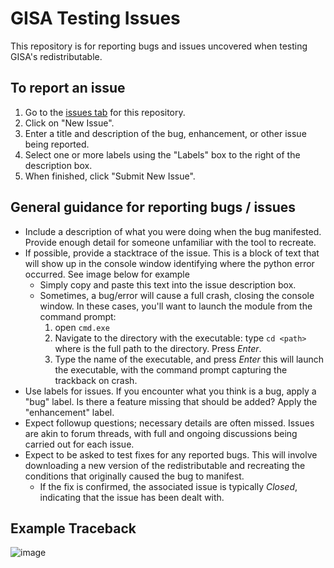 # GISA Testing Issues

This repository is for reporting bugs and issues uncovered when testing GISA's redistributable.

## To report an issue

1. Go to the [issues tab](https://github.com/NETL-RIC/GISA-testing-issues/issues) for this repository.
2. Click on "New Issue".
3. Enter a title and description of the bug, enhancement, or other issue being reported.
4. Select one or more labels using the "Labels" box to the right of the description box.
5. When finished, click "Submit New Issue".

## General guidance for reporting bugs / issues

* Include a description of what you were doing when the bug manifested. Provide enough detail for someone unfamiliar with the tool to recreate.
* If possible, provide a stacktrace of the issue. This is a block of text that will show up in the console window identifying where the python error occurred. See image below for example
  * Simply copy and paste this text into the issue description box.
  * Sometimes, a bug/error will cause a full crash, closing the console window. In these cases, you'll want to launch the module from the command prompt:
    1. open `cmd.exe`
    2. Navigate to the directory with the executable: type `cd <path>` where _<path>_ is the full path to the directory. Press _Enter_.
    3. Type the name of the executable, and press _Enter_ this will launch the executable, with the command prompt capturing the trackback on crash.
* Use labels for issues. If you encounter what you think is a bug, apply a "bug" label. Is there a feature missing that should be added? Apply the "enhancement" label.
* Expect followup questions; necessary details are often missed. Issues are akin to forum threads, with full and ongoing discussions being carried out for each issue.
* Expect to be asked to test fixes for any reported bugs. This will involve downloading a new version of the redistributable and recreating the conditions that originally caused the bug to manifest.
  * If the fix is confirmed, the associated issue is typically _Closed_, indicating that the issue has been dealt with.


## Example Traceback
![image](https://github.com/NETL-RIC/GISA-testing-issues/assets/4934597/6de1a063-a1a3-45a2-961b-f20f0c229d33)
